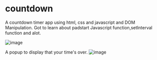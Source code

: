 # countdown
A countdown timer app using html, css and javascript and DOM Manipulation. Got to learn about padstart Javascript function,setInterval function and alot.

![image](https://user-images.githubusercontent.com/68745052/221427217-4b89c4c2-d97b-401a-aea9-27609c6050b5.png)

A popup to display that your time's over.
![image](https://user-images.githubusercontent.com/68745052/221596184-ea432354-bb8a-41fa-88b2-860392679b48.png)

